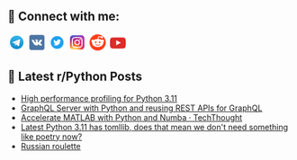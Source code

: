 ## 🔎 Connect with me:
[<img src="https://github.com/bullbesh/bullbesh/blob/main/images/Telegram.png" width="32" height="32" />](https://t.me/bullbesh)
[<img src="https://github.com/bullbesh/bullbesh/blob/main/images/VK.png" width="32" height="32" />](https://vk.com/bullbesh)
[<img src="https://github.com/bullbesh/bullbesh/blob/main/images/Twitter.png" width="32" height="32" />](https://twitter.com/bullbesh1)
[<img src="https://github.com/bullbesh/bullbesh/blob/main/images/Instagram.png" width="32" height="32" />](https://www.instagram.com/bullbesh)
[<img src="https://github.com/bullbesh/bullbesh/blob/main/images/Reddit.png" width="32" height="32" />](https://www.reddit.com/user/bullbesh)
[<img src="https://github.com/bullbesh/bullbesh/blob/main/images/YouTube.png" width="32" height="32" />](https://www.youtube.com/channel/UCtfjRs6uzgq5mfm8S06WTcg)

## 📕 Latest r/Python Posts
<!-- BLOG-POST-LIST:START -->
- [High performance profiling for Python 3.11](https://www.reddit.com/r/Python/comments/yi6n8f/high_performance_profiling_for_python_311/)
- [GraphQL Server with Python and reusing REST APIs for GraphQL](https://www.reddit.com/r/Python/comments/yi5pmi/graphql_server_with_python_and_reusing_rest_apis/)
- [Accelerate MATLAB with Python and Numba · TechThought](https://www.reddit.com/r/Python/comments/yi42as/accelerate_matlab_with_python_and_numba/)
- [Latest Python 3.11 has tomllib, does that mean we don&#39;t need something like poetry now?](https://www.reddit.com/r/Python/comments/yi0xzn/latest_python_311_has_tomllib_does_that_mean_we/)
- [Russian roulette](https://www.reddit.com/r/Python/comments/yi09ea/russian_roulette/)
<!-- BLOG-POST-LIST:END -->
